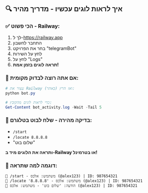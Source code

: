 ## 🔍 איך לראות לוגים עכשיו - מדריך מהיר

### ✅ הכי פשוט - Railway:
1. לך ל-https://railway.app
2. התחבר לחשבון
3. בחר את הפרויקט "telegramBot" 
4. לחץ על השירות
5. לחץ על "Logs"
6. **תראה לוגים בזמן אמת!**

### 🧪 אם אתה רוצה לבדוק מקומית:
```powershell
# עצור את Railway (באתר) ואז הרץ:
python bot.py

# כדי לראות לוגים מהקובץ:
Get-Content bot_activity.log -Wait -Tail 5
```

### 📱 בדיקה מהירה - שלח לבוט בטלגרם:
- `/start`
- `/locate 8.8.8.8` 
- "שלום בוט"

**ותראה את הלוגים מיד ב-Railway או בטרמינל!**

### 🎯 דוגמה למה שתראה:
```
🚀 /start - משתמש: אלכס (@alex123) | ID: 987654321
📍 /locate '8.8.8.8' - משתמש: אלכס (@alex123) | ID: 987654321  
💬 הודעה: 'שלום בוט' - משתמש: אלכס (@alex123) | ID: 987654321
```